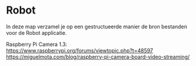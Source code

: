 # Robot

In deze map verzamel je op een gestructueerde manier de bron bestanden voor de
Robot applicatie.

Raspberry Pi Camera 1.3:
https://www.raspberrypi.org/forums/viewtopic.php?t=48597
https://miguelmota.com/blog/raspberry-pi-camera-board-video-streaming/
